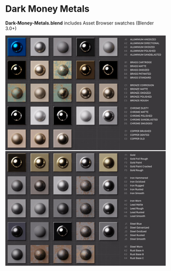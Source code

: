 # Dark Money Metals

**Dark-Money-Metals.blend** includes Asset Browser swatches (Blender 3.0+)

![Dark Money Metal Thumbnails A](https://github.com/don1138/blender-materials/blob/main/Dark-Money-Metals/Dark-Money-Metals-A.jpg)
![Dark Money Metal Thumbnails B](https://github.com/don1138/blender-materials/blob/main/Dark-Money-Metals/Dark-Money-Metals-B.jpg)
